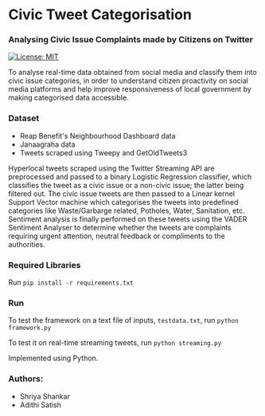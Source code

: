 # Civic Tweet Categorisation
### Analysing Civic Issue Complaints made by Citizens on Twitter
[![License: MIT](https://img.shields.io/badge/License-MIT-yellow.svg)](https://opensource.org/licenses/MIT)

To analyse real-time data obtained from social media and classify them into civic issue categories, in order to understand citizen proactivity on social media platforms and help improve responsiveness of local government by making categorised data accessible.

### Dataset
- Reap Benefit's Neighbourhood Dashboard data
- Janaagraha data
- Tweets scraped using Tweepy and GetOldTweets3

Hyperlocal tweets scraped using the Twitter Streaming API are preprocessed and passed to a binary Logistic Regression classifier, which classifies the tweet as a civic issue or a non-civic issue; the latter being filtered out. The civic issue tweets are then passed to a Linear kernel Support Vector machine which categorises the tweets into predefined categories like Waste/Garbarge related, Potholes, Water, Sanitation, etc. Sentiment analysis is finally performed on these tweets using the VADER Sentiment Analyser to determine whether the tweets are complaints requiring urgent attention, neutral feedback or compliments to the authorities. 

### Required Libraries
Run ```pip install -r requirements.txt```

### Run 

To test the framework on a text file of inputs, ```testdata.txt```, run ```python framework.py```

To test it on real-time streaming tweets, run ```python streaming.py```

Implemented using Python.

### Authors:
- Shriya Shankar
- Adithi Satish

